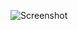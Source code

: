 ![Screenshot](https://raw.githubusercontent.com/Cryakl/Ultimate-RAT-Collection/refs/heads/main/CyberTakeover/Screenshot.png)
